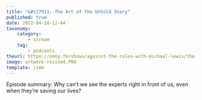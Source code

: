 ```yaml
---
title: "&#127911; The Art of the Untold Story"
published: true
date: 2022-04-18-12-44
taxonomy:
    category:
        - stream
    tag:
        - podcasts
theurl: https://omny.fm/shows/against-the-rules-with-michael-lewis/the-art-of-the-untold-story
image: artwork-resized.PNG
template: item
---
```


Episode summary: Why can&rsquo;t we see the experts right in front of us, even when they&rsquo;re saving our lives?

